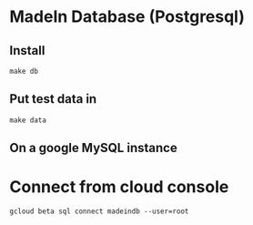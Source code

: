 # MadeIn Database (Postgresql)


## Install

    make db

## Put test data in

    make data

## On a google MySQL instance

# Connect from cloud console
    
    gcloud beta sql connect madeindb --user=root
